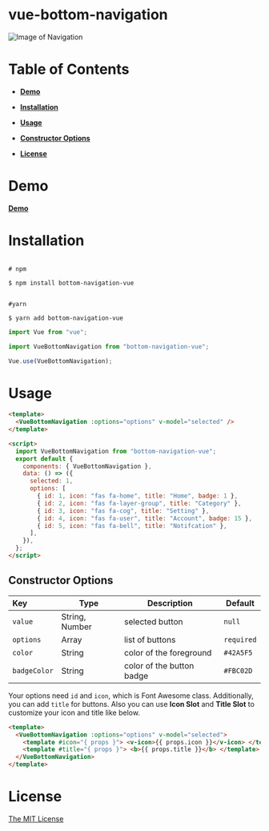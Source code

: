 # vue-bottom-navigation

![Image of Navigation](https://user-images.githubusercontent.com/58827166/128373429-cf68662c-0f6e-4a25-ba1b-d26b32956d16.png)

# Table of Contents

- [**Demo**](#demo)

- [**Installation**](#installation)

- [**Usage**](#usage)

- [**Constructor Options**](#constructor-options)

* [**License**](#license)

# Demo

[**Demo**](https://vue-bottom-navigation.herokuapp.com/)

# Installation

```shell

# npm

$ npm install bottom-navigation-vue


#yarn

$ yarn add bottom-navigation-vue

```

```js
import Vue from "vue";

import VueBottomNavigation from "bottom-navigation-vue";

Vue.use(VueBottomNavigation);
```

# Usage

```html
<template>
  <VueBottomNavigation :options="options" v-model="selected" />
</template>

<script>
  import VueBottomNavigation from "bottom-navigation-vue";
  export default {
    components: { VueBottomNavigation },
    data: () => ({
      selected: 1,
      options: [
        { id: 1, icon: "fas fa-home", title: "Home", badge: 1 },
        { id: 2, icon: "fas fa-layer-group", title: "Category" },
        { id: 3, icon: "fas fa-cog", title: "Setting" },
        { id: 4, icon: "fas fa-user", title: "Account", badge: 15 },
        { id: 5, icon: "fas fa-bell", title: "Notifcation" },
      ],
    }),
  };
</script>
```

## Constructor Options

| Key          | Type           | Description               | Default    |
| :----------- | -------------- | ------------------------- | ---------- |
| `value`      | String, Number | selected button           | `null`     |
| `options`    | Array          | list of buttons           | `required` |
| `color`      | String         | color of the foreground   | `#42A5F5`  |
| `badgeColor` | String         | color of the button badge | `#FBC02D`  |

Your options need `id` and `icon`, which is Font Awesome class.
Additionally, you can add `title` for buttons.
Also you can use **Icon Slot** and **Title Slot** to customize your icon and title like below.

```html
<template>
  <VueBottomNavigation :options="options" v-model="selected">
    <template #icon="{ props }"> <v-icon>{{ props.icon }}</v-icon> </template>
    <template #title="{ props }"> <b>{{ props.title }}</b> </template>
  </VueBottomNavigation>
</template>
```

# License

[The MIT License](http://opensource.org/licenses/MIT)
